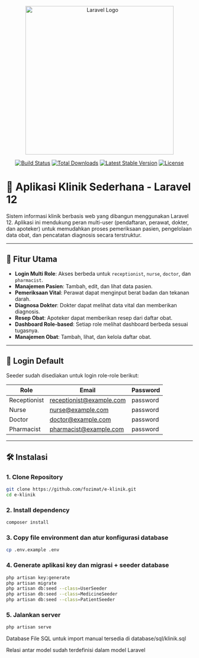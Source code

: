 <p align="center"><a href="https://laravel.com" target="_blank"><img src="https://raw.githubusercontent.com/laravel/art/master/logo-lockup/5%20SVG/2%20CMYK/1%20Full%20Color/laravel-logolockup-cmyk-red.svg" width="400" alt="Laravel Logo"></a></p>

<p align="center">
<a href="https://github.com/laravel/framework/actions"><img src="https://github.com/laravel/framework/workflows/tests/badge.svg" alt="Build Status"></a>
<a href="https://packagist.org/packages/laravel/framework"><img src="https://img.shields.io/packagist/dt/laravel/framework" alt="Total Downloads"></a>
<a href="https://packagist.org/packages/laravel/framework"><img src="https://img.shields.io/packagist/v/laravel/framework" alt="Latest Stable Version"></a>
<a href="https://packagist.org/packages/laravel/framework"><img src="https://img.shields.io/packagist/l/laravel/framework" alt="License"></a>
</p>

# 🏥 Aplikasi Klinik Sederhana - Laravel 12

Sistem informasi klinik berbasis web yang dibangun menggunakan Laravel 12. Aplikasi ini mendukung peran multi-user (pendaftaran, perawat, dokter, dan apoteker) untuk memudahkan proses pemeriksaan pasien, pengelolaan data obat, dan pencatatan diagnosis secara terstruktur.

---

## 🚀 Fitur Utama

-   **Login Multi Role**: Akses berbeda untuk `receptionist`, `nurse`, `doctor`, dan `pharmacist`.
-   **Manajemen Pasien**: Tambah, edit, dan lihat data pasien.
-   **Pemeriksaan Vital**: Perawat dapat menginput berat badan dan tekanan darah.
-   **Diagnosa Dokter**: Dokter dapat melihat data vital dan memberikan diagnosis.
-   **Resep Obat**: Apoteker dapat memberikan resep dari daftar obat.
-   **Dashboard Role-based**: Setiap role melihat dashboard berbeda sesuai tugasnya.
-   **Manajemen Obat**: Tambah, lihat, dan kelola daftar obat.

---

## 🔐 Login Default

Seeder sudah disediakan untuk login role-role berikut:

| Role         | Email                    | Password |
| ------------ | ------------------------ | -------- |
| Receptionist | receptionist@example.com | password |
| Nurse        | nurse@example.com        | password |
| Doctor       | doctor@example.com       | password |
| Pharmacist   | pharmacist@example.com   | password |

---

## 🛠️ Instalasi

### 1. Clone Repository

```bash
git clone https://github.com/fozimat/e-klinik.git
cd e-klinik
```

### 2. Install dependency

```bash
composer install
```

### 3. Copy file environment dan atur konfigurasi database

```bash
cp .env.example .env
```

### 4. Generate aplikasi key dan migrasi + seeder database

```bash
php artisan key:generate
php artisan migrate
php artisan db:seed --class=UserSeeder
php artisan db:seed --class=MedicineSeeder
php artisan db:seed --class=PatientSeeder
```

### 5. Jalankan server

```bash
php artisan serve
```

Database
File SQL untuk import manual tersedia di database/sql/klinik.sql

Relasi antar model sudah terdefinisi dalam model Laravel
